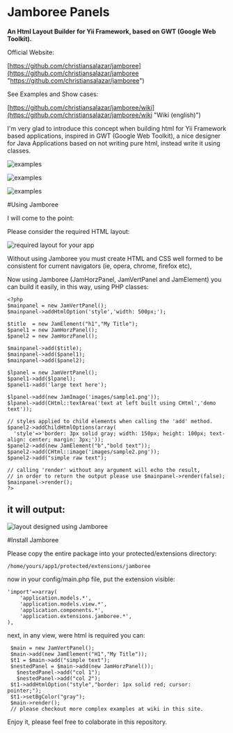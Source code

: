 Jamboree Panels
===============

**An Html Layout Builder for Yii Framework, based on GWT (Google Web Toolkit).**

Official Website: 

[https://github.com/christiansalazar/jamboree](https://github.com/christiansalazar/jamboree "https://github.com/christiansalazar/jamboree")

See Examples and Show cases:

[https://github.com/christiansalazar/jamboree/wiki](https://github.com/christiansalazar/jamboree/wiki "Wiki (english)")

I'm very glad to introduce this concept when building html for Yii Framework
based applications, inspired in GWT (Google Web Toolkit), a nice designer for 
Java Applications based on not writing pure html, instead write it using 
classes.

![examples](https://github.com/christiansalazar/jamboree/wiki/checkout-example.png "examples")

![examples](https://github.com/christiansalazar/jamboree/wiki/jamboree-example1.png "examples")

![examples](https://github.com/christiansalazar/jamboree/wiki/widgets-form-example.png "examples")


#Using Jamboree

I will come to the point:

Please consider the required HTML layout:

![required layout for your app](https://github.com/christiansalazar/jamboree/wiki/example-layout.png "required layout for your app")

Without using Jamboree you must create HTML and CSS well formed to be
consistent for current navigators (ie, opera, chrome, firefox etc),

Now using Jamboree (JamHorzPanel, JamVertPanel and JamElement) you can
build it easily, in this way, using PHP classes:

~~~
<?php
$mainpanel = new JamVertPanel();
$mainpanel->addHtmlOption('style','width: 500px;');

$title  = new JamElement("h1","My Title");
$panel1 = new JamHorzPanel();
$panel2 = new JamHorzPanel();

$mainpanel->add($title);
$mainpanel->add($panel1);
$mainpanel->add($panel2);

$lpanel = new JamVertPanel();
$panel1->add($lpanel);
$panel1->add('large text here');

$lpanel->add(new JamImage('images/sample1.png'));
$lpanel->add(CHtml::textArea('text at left built using CHtml','demo text'));

// styles applied to child elements when calling the 'add' method.
$panel2->addChildHtmlOptions(array(
  'style'=>'border: 3px solid gray; width: 150px; height: 100px; text-align: center; margin: 3px;'));
$panel2->add(new JamElement("b","bold text"));
$panel2->add(CHtml::image('images/sample2.png'));
$panel2->add("simple raw text");

// calling 'render' without any argument will echo the result, 
// in order to return the output please use $mainpanel->render(false);
$mainpanel->render();
?>
~~~

it will output:
---------------

![layout designed using Jamboree](https://github.com/christiansalazar/jamboree/wiki/example.png "Layout designed using Jamboree")

#Install Jamboree

Please copy the entire package into your protected/extensions directory: 

	/home/yours/app1/protected/extensions/jamboree

now in your config/main.php file, put the extension visible:

~~~
'import'=>array(
	'application.models.*',
	'application.models.view.*',
	'application.components.*',
	'application.extensions.jamboree.*',
),
~~~

next, in any view, were html is required you can:
~~~
 $main = new JamVertPanel();
 $main->add(new JamElement("H1","My Title"));
 $t1 = $main->add("simple text");
 $nestedPanel = $main->add(new JamHorzPanel());
   $nestedPanel->add("col 1");
   $nestedPanel->add("col 2");
 $t1->addHtmlOption("style","border: 1px solid red; cursor: pointer;");
 $t1->setBgColor("gray");
 $main->render();  
 // please checkout more complex examples at wiki in this site.
~~~

Enjoy it, please feel free to colaborate in this repository.
